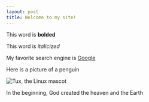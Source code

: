 ```yaml
---
layout: post
title: Welcome to my site!
---
```


This word is **bolded**

This word is _italicized_

My favorite search engine is [Google](https://www.google.com)

Here is a picture of a penguin

![Tux, the Linux mascot](https://upload.wikimedia.org/wikipedia/commons/thumb/d/d3/Classic_flat_look_v1.1.svg/1280px-Classic_flat_look_v1.1.svg.png)


In the beginning, God created the heaven and the Earth
